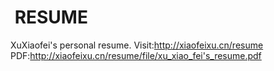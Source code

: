 #  RESUME
XuXiaofei's personal resume.
Visit:http://xiaofeixu.cn/resume
PDF:http://xiaofeixu.cn/resume/file/xu_xiao_fei's_resume.pdf
